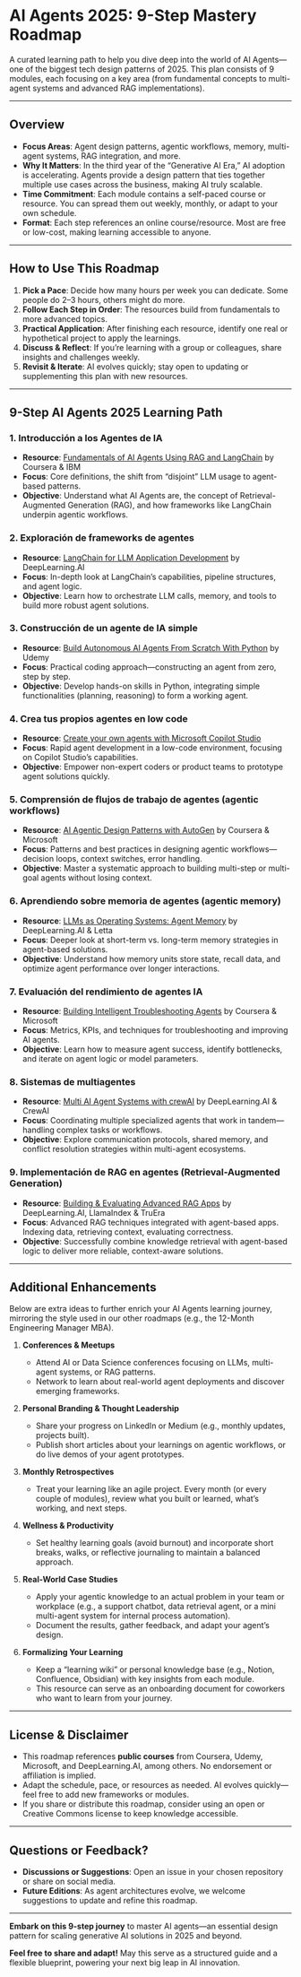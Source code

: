 # AI Agents 2025: 9-Step Mastery Roadmap

A curated learning path to help you dive deep into the world of AI Agents—one of the biggest tech design patterns of 2025. This plan consists of 9 modules, each focusing on a key area (from fundamental concepts to multi-agent systems and advanced RAG implementations).

---

## Overview

- **Focus Areas**: Agent design patterns, agentic workflows, memory, multi-agent systems, RAG integration, and more.
- **Why It Matters**: In the third year of the “Generative AI Era,” AI adoption is accelerating. Agents provide a design pattern that ties together multiple use cases across the business, making AI truly scalable.
- **Time Commitment**: Each module contains a self-paced course or resource. You can spread them out weekly, monthly, or adapt to your own schedule.
- **Format**: Each step references an online course/resource. Most are free or low-cost, making learning accessible to anyone.

---

## How to Use This Roadmap

1. **Pick a Pace**: Decide how many hours per week you can dedicate. Some people do 2–3 hours, others might do more.
2. **Follow Each Step in Order**: The resources build from fundamentals to more advanced topics.
3. **Practical Application**: After finishing each resource, identify one real or hypothetical project to apply the learnings. 
4. **Discuss & Reflect**: If you’re learning with a group or colleagues, share insights and challenges weekly.
5. **Revisit & Iterate**: AI evolves quickly; stay open to updating or supplementing this plan with new resources.

---

## 9-Step AI Agents 2025 Learning Path

### 1. **Introducción a los Agentes de IA**  
- **Resource**: [Fundamentals of AI Agents Using RAG and LangChain](https://lnkd.in/dxgD2jFN) by Coursera & IBM  
- **Focus**: Core definitions, the shift from “disjoint” LLM usage to agent-based patterns.  
- **Objective**: Understand what AI Agents are, the concept of Retrieval-Augmented Generation (RAG), and how frameworks like LangChain underpin agentic workflows.

### 2. **Exploración de frameworks de agentes**  
- **Resource**: [LangChain for LLM Application Development](https://lnkd.in/dCEw5_9M) by DeepLearning.AI  
- **Focus**: In-depth look at LangChain’s capabilities, pipeline structures, and agent logic.  
- **Objective**: Learn how to orchestrate LLM calls, memory, and tools to build more robust agent solutions.

### 3. **Construcción de un agente de IA simple**  
- **Resource**: [Build Autonomous AI Agents From Scratch With Python](https://lnkd.in/dss98f3C) by Udemy  
- **Focus**: Practical coding approach—constructing an agent from zero, step by step.  
- **Objective**: Develop hands-on skills in Python, integrating simple functionalities (planning, reasoning) to form a working agent.

### 4. **Crea tus propios agentes en low code**  
- **Resource**: [Create your own agents with Microsoft Copilot Studio](https://lnkd.in/dWQA3VbE)  
- **Focus**: Rapid agent development in a low-code environment, focusing on Copilot Studio’s capabilities.  
- **Objective**: Empower non-expert coders or product teams to prototype agent solutions quickly.

### 5. **Comprensión de flujos de trabajo de agentes (agentic workflows)**  
- **Resource**: [AI Agentic Design Patterns with AutoGen](https://lnkd.in/de9GBUqz) by Coursera & Microsoft  
- **Focus**: Patterns and best practices in designing agentic workflows—decision loops, context switches, error handling.  
- **Objective**: Master a systematic approach to building multi-step or multi-goal agents without losing context.

### 6. **Aprendiendo sobre memoria de agentes (agentic memory)**  
- **Resource**: [LLMs as Operating Systems: Agent Memory](https://lnkd.in/dmMt6mSj) by DeepLearning.AI & Letta  
- **Focus**: Deeper look at short-term vs. long-term memory strategies in agent-based solutions.  
- **Objective**: Understand how memory units store state, recall data, and optimize agent performance over longer interactions.

### 7. **Evaluación del rendimiento de agentes IA**  
- **Resource**: [Building Intelligent Troubleshooting Agents](https://lnkd.in/dnUhYZ7Y) by Coursera & Microsoft  
- **Focus**: Metrics, KPIs, and techniques for troubleshooting and improving AI agents.  
- **Objective**: Learn how to measure agent success, identify bottlenecks, and iterate on agent logic or model parameters.

### 8. **Sistemas de multiagentes**  
- **Resource**: [Multi AI Agent Systems with crewAI](https://lnkd.in/dTudrD55) by DeepLearning.AI & CrewAI  
- **Focus**: Coordinating multiple specialized agents that work in tandem—handling complex tasks or workflows.  
- **Objective**: Explore communication protocols, shared memory, and conflict resolution strategies within multi-agent ecosystems.

### 9. **Implementación de RAG en agentes (Retrieval-Augmented Generation)**  
- **Resource**: [Building & Evaluating Advanced RAG Apps](https://lnkd.in/dyMg8eV9) by DeepLearning.AI, LlamaIndex & TruEra  
- **Focus**: Advanced RAG techniques integrated with agent-based apps. Indexing data, retrieving context, evaluating correctness.  
- **Objective**: Successfully combine knowledge retrieval with agent-based logic to deliver more reliable, context-aware solutions.

---

## Additional Enhancements

Below are extra ideas to further enrich your AI Agents learning journey, mirroring the style used in our other roadmaps (e.g., the 12-Month Engineering Manager MBA).

1. **Conferences & Meetups**  
   - Attend AI or Data Science conferences focusing on LLMs, multi-agent systems, or RAG patterns.  
   - Network to learn about real-world agent deployments and discover emerging frameworks.

2. **Personal Branding & Thought Leadership**  
   - Share your progress on LinkedIn or Medium (e.g., monthly updates, projects built).  
   - Publish short articles about your learnings on agentic workflows, or do live demos of your agent prototypes.

3. **Monthly Retrospectives**  
   - Treat your learning like an agile project. Every month (or every couple of modules), review what you built or learned, what’s working, and next steps.

4. **Wellness & Productivity**  
   - Set healthy learning goals (avoid burnout) and incorporate short breaks, walks, or reflective journaling to maintain a balanced approach.

5. **Real-World Case Studies**  
   - Apply your agentic knowledge to an actual problem in your team or workplace (e.g., a support chatbot, data retrieval agent, or a mini multi-agent system for internal process automation).
   - Document the results, gather feedback, and adapt your agent’s design.

6. **Formalizing Your Learning**  
   - Keep a “learning wiki” or personal knowledge base (e.g., Notion, Confluence, Obsidian) with key insights from each module.  
   - This resource can serve as an onboarding document for coworkers who want to learn from your journey.

---

## License & Disclaimer

- This roadmap references **public courses** from Coursera, Udemy, Microsoft, and DeepLearning.AI, among others. No endorsement or affiliation is implied.
- Adapt the schedule, pace, or resources as needed. AI evolves quickly—feel free to add new frameworks or modules.
- If you share or distribute this roadmap, consider using an open or Creative Commons license to keep knowledge accessible.

---

## Questions or Feedback?

- **Discussions or Suggestions**: Open an issue in your chosen repository or share on social media.  
- **Future Editions**: As agent architectures evolve, we welcome suggestions to update and refine this roadmap.

---

**Embark on this 9-step journey** to master AI agents—an essential design pattern for scaling generative AI solutions in 2025 and beyond. 

**Feel free to share and adapt!** May this serve as a structured guide and a flexible blueprint, powering your next big leap in AI innovation.
